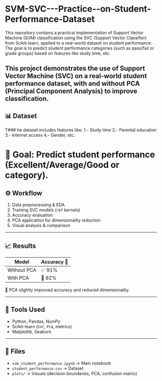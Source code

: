 # SVM-SVC---Practice--on-Student-Performance-Dataset
This repository contains a practical implementation of Support Vector Machine (SVM) classification using the SVC (Support Vector Classifier) from Scikit-learn, applied to a real-world dataset on student performance. The goal is to predict student performance categories (such as pass/fail or grade groups) based on features like study time, etc.
## This project demonstrates the use of **Support Vector Machine (SVC)** on a real-world **student performance dataset**, with and without **PCA (Principal Component Analysis)** to improve classification.
## 📊 Dataset

T### he dataset includes features like:
1.- Study time
2.- Parental education
3.- Internet access
4.- Gender, etc.

# 🎯 **Goal**: Predict student performance (Excellent/Average/Good or category).
## ⚙️ Workflow

1. Data preprocessing & EDA  
2. Training SVC models (`rbf` kernels)  
3. Accuracy evaluation  
4. PCA application for dimensionality reduction  
5. Visual analysis & comparison

---

## 📈 Results

| Model          | Accuracy 🎯 |
|----------------|-------------|
| Without PCA    | ✅ 91%      |
| With PCA       | 🚀 92%      |

📌 PCA slightly improved accuracy and reduced dimensionality.

---

## 🧰 Tools Used

- Python, Pandas, NumPy  
- Scikit-learn (`SVC`, `PCA`, metrics)  
- Matplotlib, Seaborn

---

## 📁 Files

- `svm_student_performance.ipynb` → Main notebook  
- `student_performance.csv` → Dataset  
- `plots/` → Visuals (decision boundaries, PCA, confusion matrix)



